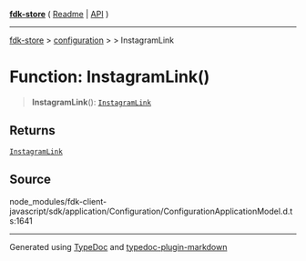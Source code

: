 [**fdk-store**](../../../README.md) ( [Readme](../../../README.md) \| [API](../../../API.md) )

---

[fdk-store](../../../API.md) > [configuration](../../README.md) > [<internal>](../README.md) > InstagramLink

# Function: InstagramLink()

> **InstagramLink**(): [`InstagramLink`](../type-aliases/type-alias.InstagramLink.md)

## Returns

[`InstagramLink`](../type-aliases/type-alias.InstagramLink.md)

## Source

node_modules/fdk-client-javascript/sdk/application/Configuration/ConfigurationApplicationModel.d.ts:1641

---

Generated using [TypeDoc](https://typedoc.org/) and [typedoc-plugin-markdown](https://www.npmjs.com/package/typedoc-plugin-markdown)

